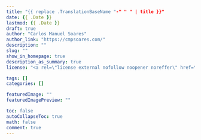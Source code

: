 ```yaml
---
title: "{{ replace .TranslationBaseName "-" " " | title }}"
date: {{ .Date }}
lastmod: {{ .Date }}
draft: true
author: "Carlos Manuel Soares"
author_link: "https://cmpsoares.com/"
description: ""
slug: ""
show_in_homepage: true
description_as_summary: true
license: "<a rel=\"license external nofollow noopener noreffer\" href=\"https://creativecommons.org/licenses/by-nc/4.0/\" target=\"_blank\">CC BY-NC 4.0</a>"

tags: []
categories: []

featuredImage: ""
featuredImagePreview: ""

toc: false
autoCollapseToc: true
math: false
comment: true
---
```


<!--more-->

<!--adsense-->
